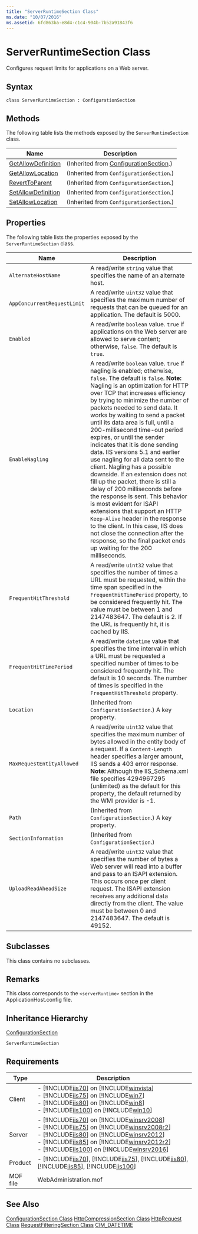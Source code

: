 ```yaml
---
title: "ServerRuntimeSection Class"
ms.date: "10/07/2016"
ms.assetid: 6fd863ba-e8d4-c1c4-904b-7b52a91843f6
---
```

# ServerRuntimeSection Class
Configures request limits for applications on a Web server.  
  
## Syntax  
  
```vbs  
class ServerRuntimeSection : ConfigurationSection  
```  
  
## Methods  
 The following table lists the methods exposed by the `ServerRuntimeSection` class.  
  
|Name|Description|  
|----------|-----------------|  
|[GetAllowDefinition](../wmi-provider/configurationsection-getallowdefinition-method.md)|(Inherited from [ConfigurationSection](../wmi-provider/configurationsection-class.md).)|  
|[GetAllowLocation](../wmi-provider/configurationsection-getallowlocation-method.md)|(Inherited from `ConfigurationSection`.)|  
|[RevertToParent](../wmi-provider/configurationsection-reverttoparent-method.md)|(Inherited from `ConfigurationSection`.)|  
|[SetAllowDefinition](../wmi-provider/configurationsection-setallowdefinition-method.md)|(Inherited from `ConfigurationSection`.)|  
|[SetAllowLocation](../wmi-provider/configurationsection-setallowlocation-method.md)|(Inherited from `ConfigurationSection`.)|  
  
## Properties  
 The following table lists the properties exposed by the `ServerRuntimeSection` class.  
  
|Name|Description|  
|----------|-----------------|  
|`AlternateHostName`|A read/write `string` value that specifies the name of an alternate host.|  
|`AppConcurrentRequestLimit`|A read/write `uint32` value that specifies the maximum number of requests that can be queued for an application. The default is 5000.|  
|`Enabled`|A read/write `boolean` value. `true` if applications on the Web server are allowed to serve content; otherwise, `false`. The default is `true`.|  
|`EnableNagling`|A read/write `boolean` value. `true` if nagling is enabled; otherwise, `false`. The default is `false`. **Note:**  Nagling is an optimization for HTTP over TCP that increases efficiency by trying to minimize the number of packets needed to send data. It works by waiting to send a packet until its data area is full, until a 200-millisecond time-out period expires, or until the sender indicates that it is done sending data. IIS versions 5.1 and earlier use nagling for all data sent to the client. Nagling has a possible downside. If an extension does not fill up the packet, there is still a delay of 200 milliseconds before the response is sent. This behavior is most evident for ISAPI extensions that support an HTTP `Keep-Alive` header in the response to the client. In this case, IIS does not close the connection after the response, so the final packet ends up waiting for the 200 milliseconds.|  
|`FrequentHitThreshold`|A read/write `uint32` value that specifies the number of times a URL must be requested, within the time span specified in the `FrequentHitTimePeriod` property, to be considered frequently hit. The value must be between 1 and 2147483647. The default is 2. If the URL is frequently hit, it is cached by IIS.|  
|`FrequentHitTimePeriod`|A read/write `datetime` value that specifies the time interval in which a URL must be requested a specified number of times to be considered frequently hit. The default is 10 seconds. The number of times is specified in the `FrequentHitThreshold` property.|  
|`Location`|(Inherited from `ConfigurationSection`.) A key property.|  
|`MaxRequestEntityAllowed`|A read/write `uint32` value that specifies the maximum number of bytes allowed in the entity body of a request. If a `Content-Length` header specifies a larger amount, IIS sends a 403 error response. **Note:**  Although the IIS_Schema.xml file specifies 4294967295 (unlimited) as the default for this property, the default returned by the WMI provider is -1.|  
|`Path`|(Inherited from `ConfigurationSection`.) A key property.|  
|`SectionInformation`|(Inherited from `ConfigurationSection`.)|  
|`UploadReadAheadSize`|A read/write `uint32` value that specifies the number of bytes a Web server will read into a buffer and pass to an ISAPI extension. This occurs once per client request. The ISAPI extension receives any additional data directly from the client. The value must be between 0 and 2147483647. The default is 49152.|  
  
## Subclasses  
 This class contains no subclasses.  
  
## Remarks  
 This class corresponds to the `<serverRuntime>` section in the ApplicationHost.config file.  
  
## Inheritance Hierarchy  
 [ConfigurationSection](../wmi-provider/configurationsection-class.md)  
  
 `ServerRuntimeSection`  
  
## Requirements  
  
|Type|Description|  
|----------|-----------------|  
|Client|-   [!INCLUDE[iis70](../wmi-provider/includes/iis70-md.md)] on [!INCLUDE[winvista](../wmi-provider/includes/winvista-md.md)]<br />-   [!INCLUDE[iis75](../wmi-provider/includes/iis75-md.md)] on [!INCLUDE[win7](../wmi-provider/includes/win7-md.md)]<br />-   [!INCLUDE[iis80](../wmi-provider/includes/iis80-md.md)] on [!INCLUDE[win8](../wmi-provider/includes/win8-md.md)]<br />-   [!INCLUDE[iis100](../wmi-provider/includes/iis100-md.md)] on [!INCLUDE[win10](../wmi-provider/includes/win10-md.md)]|  
|Server|-   [!INCLUDE[iis70](../wmi-provider/includes/iis70-md.md)] on [!INCLUDE[winsrv2008](../wmi-provider/includes/winsrv2008-md.md)]<br />-   [!INCLUDE[iis75](../wmi-provider/includes/iis75-md.md)] on [!INCLUDE[winsrv2008r2](../wmi-provider/includes/winsrv2008r2-md.md)]<br />-   [!INCLUDE[iis80](../wmi-provider/includes/iis80-md.md)] on [!INCLUDE[winsrv2012](../wmi-provider/includes/winsrv2012-md.md)]<br />-   [!INCLUDE[iis85](../wmi-provider/includes/iis85-md.md)] on [!INCLUDE[winsrv2012r2](../wmi-provider/includes/winsrv2012r2-md.md)]<br />-   [!INCLUDE[iis100](../wmi-provider/includes/iis100-md.md)] on [!INCLUDE[winsrv2016](../wmi-provider/includes/winsrv2016-md.md)]|  
|Product|-   [!INCLUDE[iis70](../wmi-provider/includes/iis70-md.md)], [!INCLUDE[iis75](../wmi-provider/includes/iis75-md.md)], [!INCLUDE[iis80](../wmi-provider/includes/iis80-md.md)], [!INCLUDE[iis85](../wmi-provider/includes/iis85-md.md)], [!INCLUDE[iis100](../wmi-provider/includes/iis100-md.md)]|  
|MOF file|WebAdministration.mof|  
  
## See Also  
 [ConfigurationSection Class](../wmi-provider/configurationsection-class.md)
 [HttpCompressionSection Class](../wmi-provider/httpcompressionsection-class.md)
 [HttpRequest Class](../wmi-provider/httprequest-class.md)
 [RequestFilteringSection Class](../wmi-provider/requestfilteringsection-class.md)
 [CIM_DATETIME](https://go.microsoft.com/fwlink/?LinkId=57551)

